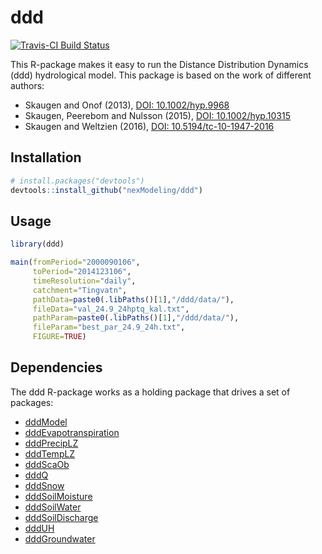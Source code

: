 # ddd

[![Travis-CI Build Status](https://travis-ci.org/nexModeling/ddd.svg?branch=master)](https://travis-ci.org/nexModeling/ddd)

This R-package makes it easy to run the Distance Distribution Dynamics (ddd) hydrological model.
This package is based on the work of different authors:
   - Skaugen and Onof (2013), [DOI: 10.1002/hyp.9968](http://onlinelibrary.wiley.com/doi/10.1002/hyp.9968/abstract)
   - Skaugen, Peerebom and Nulsson (2015), [DOI: 10.1002/hyp.10315](http://onlinelibrary.wiley.com/doi/10.1002/hyp.10315/full)
   - Skaugen and Weltzien (2016), [DOI: 10.5194/tc-10-1947-2016](http://www.the-cryosphere.net/10/1947/2016/)

## Installation

```R
# install.packages("devtools")
devtools::install_github("nexModeling/ddd")
```

## Usage

```R
library(ddd)

main(fromPeriod="2000090106",
     toPeriod="2014123106",
     timeResolution="daily",
     catchment="Tingvatn",
     pathData=paste0(.libPaths()[1],"/ddd/data/"),
     fileData="val_24.9_24hptq_kal.txt",
     pathParam=paste0(.libPaths()[1],"/ddd/data/"),
     fileParam="best_par_24.9_24h.txt",
     FIGURE=TRUE)
```

## Dependencies

The ddd R-package works as a holding package that drives a set of packages:

- [dddModel](https://github.com/nexModeling/dddModel/)
- [dddEvapotranspiration](https://github.com/nexModeling/dddEvapotranspiration/)
- [dddPrecipLZ](https://github.com/nexModeling/dddPrecipLZ/)
- [dddTempLZ](https://github.com/nexModeling/dddTempLZ/)
- [dddScaOb](https://github.com/nexModeling/dddScaOb/)
- [dddQ](https://github.com/nexModeling/dddQ/)
- [dddSnow](https://github.com/nexModeling/dddSnow/)
- [dddSoilMoisture](https://github.com/nexModeling/dddSoilMoisture/)
- [dddSoilWater](https://github.com/nexModeling/dddSoilWater/)
- [dddSoilDischarge](https://github.com/nexModeling/dddSoilDischarge/)
- [dddUH](https://github.com/nexModeling/dddUH/)
- [dddGroundwater](https://github.com/nexModeling/dddGroundwater/)
